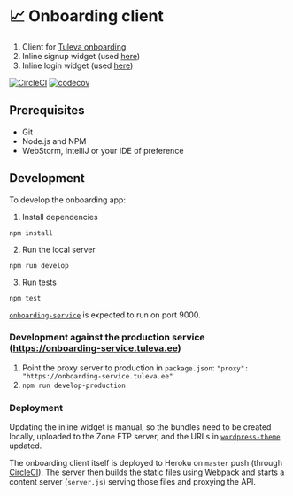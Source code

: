 # :chart_with_upwards_trend: Onboarding client

1. Client for [Tuleva onboarding](https://pension.tuleva.ee)
1. Inline signup widget (used [here](https://tuleva.ee/tulundusyhistu/#inline-signup-anchor))
1. Inline login widget (used [here](https://tuleva.ee/liikme-kinnitus))

[![CircleCI](https://circleci.com/gh/TulevaEE/onboarding-client/tree/master.svg?style=shield)](https://circleci.com/gh/TulevaEE/onboarding-client/tree/master)
[![codecov](https://codecov.io/gh/TulevaEE/onboarding-client/branch/master/graph/badge.svg)](https://codecov.io/gh/TulevaEE/onboarding-client)

## Prerequisites

- Git
- Node.js and NPM
- WebStorm, IntelliJ or your IDE of preference

## Development

To develop the onboarding app:

1. Install dependencies
```
npm install
```
2. Run the local server
```
npm run develop
```
3. Run tests
```
npm test
```

[`onboarding-service`](https://github.com/TulevaEE/onboarding-service) is expected to run on port 9000.

### Development against the production service (https://onboarding-service.tuleva.ee)

1. Point the proxy server to production in `package.json`: `"proxy": "https://onboarding-service.tuleva.ee"`
1. `npm run develop-production`

### Deployment

Updating the inline widget is manual, so the bundles need to be created locally, uploaded to the Zone FTP server, and the URLs in [`wordpress-theme`](https://github.com/TulevaEE/wordpress-theme) updated.

The onboarding client itself is deployed to Heroku on `master` push (through [CircleCI](https://circleci.com/gh/TulevaEE/onboarding-client)). The server then builds the static files using Webpack and starts a content server (`server.js`) serving those files and proxying the API.
